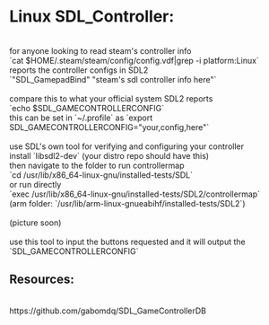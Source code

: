 # Linux SDL_Controller:
 <br />
for anyone looking to read steam's controller info <br />
`cat $HOME/.steam/steam/config/config.vdf|grep -i platform:Linux` <br />
reports the controller configs in SDL2 <br />
`"SDL_GamepadBind"		"steam's sdl controller info here"` <br />
 <br />
compare this to what your official system SDL2 reports <br />
`echo $SDL_GAMECONTROLLERCONFIG` <br />
this can be set in `~/.profile` as `export SDL_GAMECONTROLLERCONFIG="your,config,here"` <br />
 <br />
use SDL's own tool for verifying and configuring your controller <br />
install `libsdl2-dev` (your distro repo should have this) <br />
then navigate to the folder to run controllermap <br />
`cd /usr/lib/x86_64-linux-gnu/installed-tests/SDL` <br />
or run directly <br />
`exec /usr/lib/x86_64-linux-gnu/installed-tests/SDL2/controllermap` <br />
(arm folder: `/usr/lib/arm-linux-gnueabihf/installed-tests/SDL2`) <br />
 <br />
(picture soon) <br />
 <br />
 use this tool to input the buttons requested and it will output the `SDL_GAMECONTROLLERCONFIG`  <br />
 
## Resources:
<br />
https://github.com/gabomdq/SDL_GameControllerDB <br />
